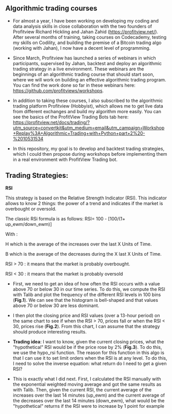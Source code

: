 ## Algorithmic trading courses

- For almost a year, I have been working on developing my coding and data analysis skills in close collaboration with the two founders of Profitview Richard Hickling and Jahan Zahid (https://profitview.net/). After several months of training, taking courses on Codecademy, testing my skills on Codility, and building the premise of a Bitcoin trading algo (working with Jahan), I now have a decent level of programming.


- Since March, Profitview has launched a series of webinars in which participants, supervised by Jahan, backtest and deploy an algorithmic trading strategy in a live environment. These webinars are the beginnings of an algorithmic trading course that should start soon, where we will work on building an effective algorithmic trading program. You can find the work done so far in these webinars here: https://github.com/profitviews/workshops. 


- In addition to taking these courses, I also subscribed to the algorithmic trading platform Profitview (Hobbyist), which allows me to get live data from different exchanges and build my algorithm more easily. You can see the basics of the ProfitView Trading Bots tab here: 
https://profitview.net/docs/trading/?utm_source=convertkit&utm_medium=email&utm_campaign=Workshop+Replay%3A+Algorithmic+Trading+with+Python+part+2%20-%2010531534

- In this repository, my goal is to develop and backtest trading strategies, which I could then propose during workshops before implementing them in a real environment with ProfitView Trading bot.


## Trading Strategies:  

**RSI** 

This strategy is based on the Relative Strength Indicator (RSI). This indicator allows to know 2 things: the power of a trend and indicates if the market is overbought or oversold.

The classic RSi formula is as follows: RSI= 100 - [100/(1+ up_ewm/down_ewm)]

With : 

H which is the average of the increases over the last X Units of Time.

B which is the average of the decreases during the X last X Units of Time.

RSI > 70 : it means that the market is probably overbought.  

RSI < 30 : it means that the market is probably oversold


- First, we need to get an idea of how often the RSI occurs with a value above 70 or below 30 in our time series. To do this, we compute the RSI with Talib and plot the frequency of the different RSI levels in 100 bins (**Fig.1**). We can see that the histogram is bell-shaped and that values above 70 or below 30 are less dominant.

- I then plot the closing price and RSI values (over a 13-hour period) on the same chart to see if when the RSI > 70, prices fall or when the RSI < 30, prices rise (**Fig.2**).
From this chart, I can assume that the strategy should produce interesting results.

- **Trading idea**: I want to know, given the current closing prices, what the "hypothetical" RSI would be if the price rose by 2% (**Fig.3**).
To do this, we use the hypo_rsi function. The reason for this function in this algo is that I can use it to set limit orders when the RSI is at any level. To do this, I need to solve the inverse equation: what return do I need to get a given RSI?

- This is exactly what I did next. First, I calculated the RSI manually with the exponential weighted moving average and got the same results as with Talib. Then, given the current RSI, the current average of the increases over the last 14 minutes (up_ewm) and the current average of the decreases over the last 14 minutes (down_ewm), what would be the "hypothetical" returns if the RSI were to increase by 1 point for example






